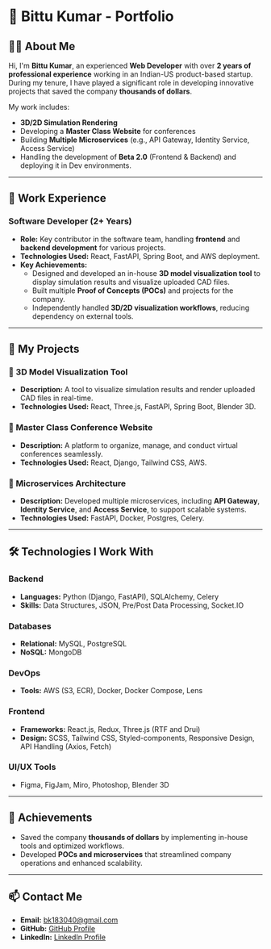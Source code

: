 # 💼 Bittu Kumar - Portfolio

## 🧑‍💻 About Me
Hi, I'm **Bittu Kumar**, an experienced **Web Developer** with over **2 years of professional experience** working in an Indian-US product-based startup. During my tenure, I have played a significant role in developing innovative projects that saved the company **thousands of dollars**.

My work includes:
- **3D/2D Simulation Rendering**
- Developing a **Master Class Website** for conferences
- Building **Multiple Microservices** (e.g., API Gateway, Identity Service, Access Service)
- Handling the development of **Beta 2.0** (Frontend & Backend) and deploying it in Dev environments.

---

## 🏢 Work Experience

### Software Developer (2+ Years)
- **Role:** Key contributor in the software team, handling **frontend** and **backend development** for various projects.  
- **Technologies Used:** React, FastAPI, Spring Boot, and AWS deployment.
- **Key Achievements:**
  - Designed and developed an in-house **3D model visualization tool** to display simulation results and visualize uploaded CAD files.
  - Built multiple **Proof of Concepts (POCs)** and projects for the company.
  - Independently handled **3D/2D visualization workflows**, reducing dependency on external tools.

---

## 📂 My Projects
### 🌟 3D Model Visualization Tool
- **Description:** A tool to visualize simulation results and render uploaded CAD files in real-time.  
- **Technologies Used:** React, Three.js, FastAPI, Spring Boot, Blender 3D.  

### 🌟 Master Class Conference Website
- **Description:** A platform to organize, manage, and conduct virtual conferences seamlessly.  
- **Technologies Used:** React, Django, Tailwind CSS, AWS.  

### 🌟 Microservices Architecture
- **Description:** Developed multiple microservices, including **API Gateway**, **Identity Service**, and **Access Service**, to support scalable systems.  
- **Technologies Used:** FastAPI, Docker, Postgres, Celery.

---

## 🛠️ Technologies I Work With

### Backend
- **Languages:** Python (Django, FastAPI), SQLAlchemy, Celery
- **Skills:** Data Structures, JSON, Pre/Post Data Processing, Socket.IO

### Databases
- **Relational:** MySQL, PostgreSQL
- **NoSQL:** MongoDB

### DevOps
- **Tools:** AWS (S3, ECR), Docker, Docker Compose, Lens

### Frontend
- **Frameworks:** React.js, Redux, Three.js (RTF and Drui)
- **Design:** SCSS, Tailwind CSS, Styled-components, Responsive Design, API Handling (Axios, Fetch)

### UI/UX Tools
- Figma, FigJam, Miro, Photoshop, Blender 3D

---

## 🚀 Achievements
- Saved the company **thousands of dollars** by implementing in-house tools and optimized workflows.
- Developed **POCs and microservices** that streamlined company operations and enhanced scalability.

---

## 📫 Contact Me
- **Email:** [bk183040@gmail.com](mailto:bk183040@gmail.com)  
- **GitHub:** [GitHub Profile](https://github.com/BittuKumar183040)  
- **LinkedIn:** [LinkedIn Profile](https://www.linkedin.com/in/bittukumar183040/)
